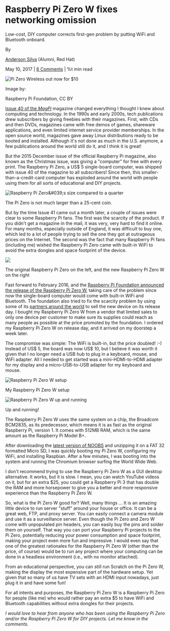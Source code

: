 
Raspberry Pi Zero W fixes networking omission
=============================================

Low-cost, DIY computer corrects first-gen problem by putting WiFi and Bluetooth onboard.

By

[Anderson Silva](/users/ansilva) (Alumni, Red Hat)

May 10, 2017 | [6 Comments](#comments) | %t min read


![Pi Zero Wireless out now for $10](/sites/default/files/lead-images/raspbery_pi_zero_wireless_hardware.jpg "Pi Zero Wireless out now for $10")

Image by:

Raspberry Pi Foundation, CC BY

[Issue 40 of the _MagPi_](https://opensource.com/business/15/11/raspberry-pi-zero) magazine changed everything I thought I knew about computing and technology. In the 1990s and early 2000s, tech publications drew subscribers by giving freebies with their magazines. First, with CDs and then DVDs, magazines came with free demos of games, shareware applications, and even limited internet service provider memberships. In the open source world, magazines gave away Linux distributions ready to be booted and installed. Although it's not done as much in the U.S. anymore, a few publications around the world still do it, and I think it is great!

But the 2015 December issue of the official Raspberry Pi magazine, also known as the Christmas issue, was giving a "computer" for free with every print. The Raspberry Pi Zero, a US$ 5 single-board computer, was shipped with issue 40 of the magazine to all subscribers! Since then, this smaller-than-a-credit-card computer has exploded around the world with people using them for all sorts of educational and DIY projects.

![Raspberry Pi Zero&amp;#039;s size compared to a quarter](https://opensource.com/sites/default/files/resize/pizerow_82-700x700.jpg "Raspberry Pi Zero&amp;#039;s size compared to a quarter")

The Pi Zero is not much larger than a 25-cent coin.


But by the time Issue 41 came out a month later, a couple of issues were clear to some Raspberry Pi fans. The first was the scarcity of the product. If you didn't get a magazine in the mail, it was very, very hard to find it online. For many months, especially outside of England, it was difficult to buy one, which led to a lot of people trying to sell the one they got at outrageous prices on the Internet. The second was the fact that many Raspberry Pi fans (including me) wished the Raspberry Pi Zero came with built-in WiFi to avoid the extra dongles and space footprint of the device.

![](https://opensource.com/sites/default/files/resize/img_3079-700x488.jpg)

The original Raspberry Pi Zero on the left, and the new Raspberry Pi Zero W on the right

Fast forward to February 2016, and the [Raspberry Pi Foundation announced the release of the Raspberry Pi Zero W](https://opensource.com/article/17/2/pi-zero-wireless), taking care of the problem since now the single-board computer would come with built-in WiFi and Bluetooth. The foundation also tried to fix the scarcity problem by using some of its [partners around the world](https://www.raspberrypi.org/products/pi-zero-w) to sell the new device on its release day. I bought my Raspberry Pi Zero W from a vendor that limited sales to only one device per customer to make sure its supplies could reach as many people as possible at the price promoted by the foundation. I ordered my Raspberry Pi Zero W on release day, and it arrived on my doorstep a week later.

The compromise was simple: The WiFi is built-in, but the price doubled! :-) Instead of US$ 5, the board was now US$ 10, but I believe it was worth it given that I no longer need a USB hub to plug in a keyboard, mouse, and WiFi adapter. All I needed to get started was a mini-HDMI-to-HDMI adapter for my display and a micro-USB-to-USB adapter for my keyboard and mouse.

![Raspberry Pi Zero W setup](https://opensource.com/sites/default/files/resize/pi_zerow_81_0-700x525.jpg "Raspberry Pi Zero W setup")

My Raspberry Pi Zero W setup

![Raspberry Pi Zero W up and running](https://opensource.com/sites/default/files/resize/pi_zerow_84_0-700x525.jpg "Raspberry Pi Zero W up and running")

Up and running!

The Raspberry Pi Zero W uses the same system on a chip, the Broadcom BCM2835, as its predecessor, which means it is as fast as the original Raspberry Pi, version 1. It comes with 512MB RAM, which is the same amount as the Raspberry Pi Model B+.

After downloading the [latest version of NOOBS](https://www.raspberrypi.org/downloads/noobs/) and unzipping it on a FAT 32 formatted Micro SD, I was quickly booting my Pi Zero W, configuring my WiFi, and installing Raspbian. After a few minutes, I was booting into the system and running the Chromium browser surfing the World Wide Web.

I don't recommend trying to use the Raspberry Pi Zero W as a GUI desktop alternative. It works, but it is slow. I mean, you can watch YouTube videos on it, but for an extra $25, you could get a Raspberry Pi 3 that has double the RAM and more horsepower to give you a better and more responsive experience than the Raspberry Pi Zero W.

So, what is the Pi Zero W good for? Well, many things … It is an amazing little device to run server "stuff" around your house or office. It can be a great web, FTP, and proxy server. You can easily connect a camera module and use it as a surveillance server. Even though the Pi Zero and Zero W come with unpopulated pin headers, you can easily buy the pins and solder them on yourself. That way you can port your Raspberry Pi projects to the Pi Zero, potentially reducing your power consumption and space footprint, making your project even more fun and impressive. I would even say that one of the greatest rationales for the Raspberry Pi Zero W (other than the price, of course) would be to run any project where your computing can be done in a headless environment (i.e., with no monitor attached).

From an educational perspective, you can still run Scratch on the Pi Zero W, making the display the most expensive part of the hardware setup. Yet given that so many of us have TV sets with an HDMI input nowadays, just plug it in and have some fun!

For all intents and purposes, the Raspberry Pi Zero W is a Raspberry Pi Zero for people (like me) who would rather pay an extra $5 to have WiFi and Bluetooth capabilities without extra dongles for their projects.

_I would love to hear from anyone who has been using the Raspberry Pi Zero and/or the Raspberry Pi Zero W for DIY projects. Let me know in the comments._



